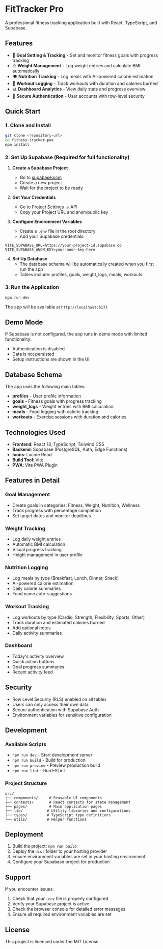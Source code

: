 # FitTracker Pro

A professional fitness tracking application built with React, TypeScript, and Supabase.

## Features

- 🎯 **Goal Setting & Tracking** - Set and monitor fitness goals with progress tracking
- ⚖️ **Weight Management** - Log weight entries and calculate BMI automatically
- 🍽️ **Nutrition Tracking** - Log meals with AI-powered calorie estimation
- 💪 **Workout Logging** - Track workouts with duration and calories burned
- 📊 **Dashboard Analytics** - View daily stats and progress overview
- 🔐 **Secure Authentication** - User accounts with row-level security

## Quick Start

### 1. Clone and Install

```bash
git clone <repository-url>
cd fitness-tracker-pwa
npm install
```

### 2. Set Up Supabase (Required for full functionality)

1. **Create a Supabase Project**
   - Go to [supabase.com](https://supabase.com)
   - Create a new project
   - Wait for the project to be ready

2. **Get Your Credentials**
   - Go to Project Settings → API
   - Copy your Project URL and anon/public key

3. **Configure Environment Variables**
   - Create a `.env` file in the root directory
   - Add your Supabase credentials:

```env
VITE_SUPABASE_URL=https://your-project-id.supabase.co
VITE_SUPABASE_ANON_KEY=your-anon-key-here
```

4. **Set Up Database**
   - The database schema will be automatically created when you first run the app
   - Tables include: profiles, goals, weight_logs, meals, workouts

### 3. Run the Application

```bash
npm run dev
```

The app will be available at `http://localhost:5173`

## Demo Mode

If Supabase is not configured, the app runs in demo mode with limited functionality:
- Authentication is disabled
- Data is not persisted
- Setup instructions are shown in the UI

## Database Schema

The app uses the following main tables:

- **profiles** - User profile information
- **goals** - Fitness goals with progress tracking
- **weight_logs** - Weight entries with BMI calculation
- **meals** - Food logging with calorie tracking
- **workouts** - Exercise sessions with duration and calories

## Technologies Used

- **Frontend**: React 18, TypeScript, Tailwind CSS
- **Backend**: Supabase (PostgreSQL, Auth, Edge Functions)
- **Icons**: Lucide React
- **Build Tool**: Vite
- **PWA**: Vite PWA Plugin

## Features in Detail

### Goal Management
- Create goals in categories: Fitness, Weight, Nutrition, Wellness
- Track progress with percentage completion
- Set target dates and monitor deadlines

### Weight Tracking
- Log daily weight entries
- Automatic BMI calculation
- Visual progress tracking
- Height management in user profile

### Nutrition Logging
- Log meals by type (Breakfast, Lunch, Dinner, Snack)
- AI-powered calorie estimation
- Daily calorie summaries
- Food name auto-suggestions

### Workout Tracking
- Log workouts by type (Cardio, Strength, Flexibility, Sports, Other)
- Track duration and estimated calories burned
- Add optional notes
- Daily activity summaries

### Dashboard
- Today's activity overview
- Quick action buttons
- Goal progress summaries
- Recent activity feed

## Security

- Row Level Security (RLS) enabled on all tables
- Users can only access their own data
- Secure authentication with Supabase Auth
- Environment variables for sensitive configuration

## Development

### Available Scripts

- `npm run dev` - Start development server
- `npm run build` - Build for production
- `npm run preview` - Preview production build
- `npm run lint` - Run ESLint

### Project Structure

```
src/
├── components/     # Reusable UI components
├── contexts/       # React contexts for state management
├── pages/          # Main application pages
├── lib/           # Utility libraries and configurations
├── types/         # TypeScript type definitions
└── utils/         # Helper functions
```

## Deployment

1. Build the project: `npm run build`
2. Deploy the `dist` folder to your hosting provider
3. Ensure environment variables are set in your hosting environment
4. Configure your Supabase project for production

## Support

If you encounter issues:

1. Check that your `.env` file is properly configured
2. Verify your Supabase project is active
3. Check the browser console for detailed error messages
4. Ensure all required environment variables are set

## License

This project is licensed under the MIT License.